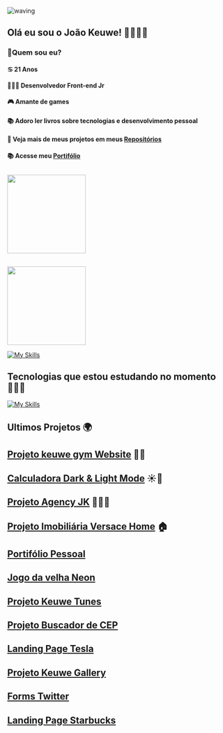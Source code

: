 ![waving](https://capsule-render.vercel.app/api?type=waving&height=200&text=JoaoKeuwe%20&fontAlignY=40&color=gradient)
## Olá eu sou o João Keuwe! 👋👨🏾‍💻
### 🔭Quem sou eu?
#### ♋ 21 Anos
#### 👨🏾‍💻 Desenvolvedor Front-end Jr
#### 🎮 Amante de games
#### 📚 Adoro ler livros sobre tecnologias  e desenvolvimento pessoal
#### 🎨 Veja mais de meus projetos em meus [Repositórios](https://github.com/JoaoKeuwe?tab=repositories)
#### 📚 Acesse meu [Portifólio](https://portifoliokeuwe.netlify.app/)

##
<div>
<a href="https://github.com/JoaoKeuwe">
<img height="180em" src="https://github-readme-stats.vercel.app/api?username=JoaoKeuwe&theme=radical" />
  
##
  
</div>
<img height="180em" src="https://github-readme-stats.vercel.app/api/top-langs/?username=JoaoKeuwe&layout=compact&theme=radical" />
</div>
  
[![My Skills](https://skillicons.dev/icons?i=js,ts,html,css,react,nodejs,mysql,mongodb,redux,bootstrap,docker,vscode,powershell,bash,heroku,linux,git,github,jest,&perline=9)](https://skillicons.dev)
<br>

## Tecnologias que estou estudando no momento 👨🏾‍💻

[![My Skills](https://skillicons.dev/icons?i=vuejs,python,bootstrap,sass&perline=9)](https://skillicons.dev)
<br>

## Ultimos Projetos 🌍

## [Projeto keuwe gym Website](https://gym-website-pi.vercel.app/) 🏋🏾
## [Calculadora Dark & Light Mode](https://calculatorkeuwe.netlify.app) ☀️🌙
## [Projeto Agency JK](https://keuweagency.netlify.app) 👨🏾‍💼
## [Projeto Imobiliária Versace Home](https://imobiliariakeuwe.netlify.app) 🏠
## [Portifólio Pessoal](https://portifoliokeuwe.netlify.app)
## [Jogo da velha Neon](https://tourmaline-praline-a4cf56.netlify.app)
## [Projeto Keuwe Tunes](https://keuwe-tunes.netlify.app)
## [Projeto Buscador de CEP](https://busca-de-cep.netlify.app)
## [Landing Page Tesla](https://landing-page-tesla.netlify.app)
## [Projeto Keuwe Gallery](https://keuwegalery.netlify.app/)
## [Forms Twitter](https://teal-monstera-8600c4.netlify.app)
## [Landing Page Starbucks](https://landing-page-starbuckss.netlify.app)


